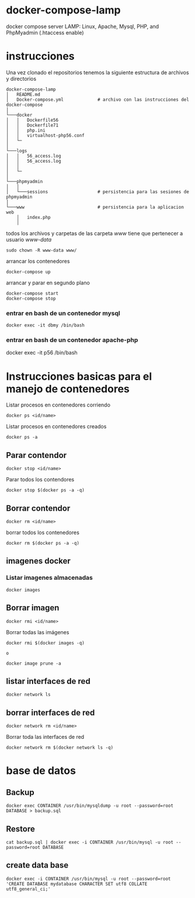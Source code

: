 # docker-compose-lamp

docker compose server LAMP: Linux, Apache, Mysql, PHP, and PhpMyadmin (.htaccess enable)


# instrucciones

Una vez clonado el repositorios tenemos la siguiente estructura de archivos y directorios

```
docker-compose-lamp
│   README.md
│   Docker-compose.yml             # archivo con las instrucciones del docker-compose    
│
└───docker
│   │   Dockerfile56
│   │   Dockerfile71
│   │   php.ini
│   │   virtualhost-php56.conf
│   └─
│     
└───logs
│   │   56_access.log     
│   │   56_access.log
│   │
│   └─
│
└───phpmyadmin
│   │
│   └───sessions                   # persistencia para las sesiones de phpmyadmin  
│ 
└───www                            # persistencia para la aplicacion web 
    │   index.php
    │   
```

todos los archivos y carpetas de las carpeta *www* tiene que pertenecer a usuario *www-data*

    sudo chown -R www-data www/

arrancar los contenedores

    docker-compose up

arrancar y parar en segundo plano

    docker-compose start
    docker-compose stop



### entrar en bash de un contenedor mysql
    docker exec -it dbmy /bin/bash

### entrar en bash de un contenedor apache-php
   docker exec -it p56 /bin/bash

# Instrucciones basicas para el manejo de contenedores

Listar procesos en contenedores corriendo

    docker ps <id/name>

Listar procesos en contenedores creados
    
    docker ps -a


## Parar contendor

    docker stop <id/name>

Parar todos los contendores
 
    docker stop $(docker ps -a -q)

## Borrar contendor

    docker rm <id/name>

borrar todos los contenedores

    docker rm $(docker ps -a -q)

## imagenes docker

### Listar imagenes almacenadas

	docker images

## Borrar imagen

    docker rmi <id/name>

Borrar todas las imágenes

    docker rmi $(docker images -q)

    o

	docker image prune -a

## listar interfaces de red

    docker network ls

## borrar interfaces de red

	docker network rm <id/name>

Borrar toda las interfaces de red

	docker network rm $(docker network ls -q)

# base de datos

## Backup

    docker exec CONTAINER /usr/bin/mysqldump -u root --password=root DATABASE > backup.sql

## Restore

    cat backup.sql | docker exec -i CONTAINER /usr/bin/mysql -u root --password=root DATABASE

## create data base

    docker exec -i CONTAINER /usr/bin/mysql -u root --password=root 'CREATE DATABASE mydatabase CHARACTER SET utf8 COLLATE utf8_general_ci;'

